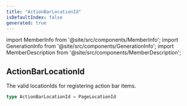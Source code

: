 ```yaml
---
title: "ActionBarLocationId"
isDefaultIndex: false
generated: true
---
```

<!-- This file was generated from the Vendure source. Do not modify. Instead, re-run the "docs:build" script -->
import MemberInfo from '@site/src/components/MemberInfo';
import GenerationInfo from '@site/src/components/GenerationInfo';
import MemberDescription from '@site/src/components/MemberDescription';


## ActionBarLocationId

<GenerationInfo sourceFile="packages/admin-ui/src/lib/core/src/common/component-registry-types.ts" sourceLine="105" packageName="@vendure/admin-ui" />

The valid locationIds for registering action bar items.

```ts title="Signature"
type ActionBarLocationId = PageLocationId
```
